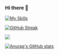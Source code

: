 ### Hi there 👋

[![My Skills](https://skillicons.dev/icons?i=java,html,css)](https://skillicons.dev)

[![GitHub Streak](https://streak-stats.demolab.com?user=nidaonder&theme=rising-sun&hide_border=true&date_format=j%20M%5B%20Y%5D)](https://git.io/streak-stats) 

![](http://github-profile-summary-cards.vercel.app/api/cards/repos-per-language?username=nidaonder&theme=aura_dark)

[![Anurag's GitHub stats](https://github-readme-stats.vercel.app/api?username=nidaonder)](https://github.com/anuraghazra/github-readme-stats)
<!--
**nidaonder/nidaonder** is a ✨ _special_ ✨ repository because its `README.md` (this file) appears on your GitHub profile.

Here are some ideas to get you started:

- 🔭 I’m currently working on ...
- 🌱 I’m currently learning ...
- 👯 I’m looking to collaborate on ...
- 🤔 I’m looking for help with ...
- 💬 Ask me about ...
- 📫 How to reach me: ...
- 😄 Pronouns: ...
- ⚡ Fun fact: ...
-->
